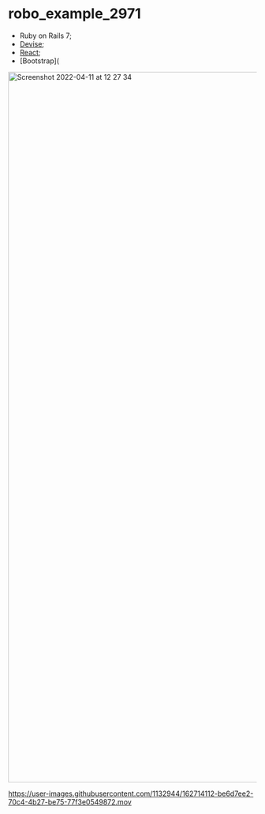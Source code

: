 # robo_example_2971

- Ruby on Rails 7;
- [Devise](https://github.com/heartcombo/devise);
- [React](https://github.com/reactjs/react-rails);
- [Bootstrap](

<img width="1440" alt="Screenshot 2022-04-11 at 12 27 34" src="https://user-images.githubusercontent.com/1132944/162709467-aa53c1ae-7c23-4c58-b3b3-71f4ad975d2c.png">

https://user-images.githubusercontent.com/1132944/162714112-be6d7ee2-70c4-4b27-be75-77f3e0549872.mov
